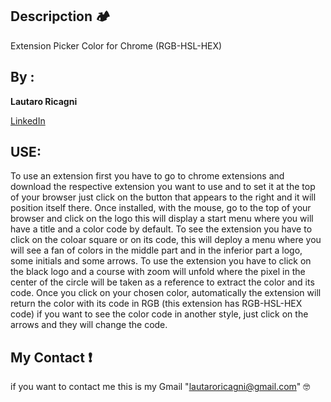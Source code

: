 ## Descripction 🏕️

Extension Picker Color for Chrome (RGB-HSL-HEX)

## By :

**Lautaro Ricagni**

[LinkedIn](https://www.linkedin.com/in/lautaro-ricagni-33a57b214/)

## USE:
To use an extension first you have to go to chrome extensions and download the respective extension you want to use 
and to set it at the top of your browser just click on the button that appears to the right and it will position 
itself there.
Once installed, with the mouse, go to the top of your browser and click on the logo this will display a start menu 
where you will have a title and a color code by default.
To see the extension you have to click on the coloar square or on its code, this will deploy a menu where you will 
see a fan of colors in the middle part and in the inferior part a logo, some initials and some arrows.
To use the extension you have to click on the black logo and a course with zoom will unfold where the pixel in the 
center of the circle will be taken as a reference to extract the color and its code.
Once you click on your chosen color, automatically the extension will return the color with its code in RGB (this 
extension has RGB-HSL-HEX code) if you want to see the color code in another style, just click on the arrows and 
they will change the code.

## My Contact ❗
if you want to contact me this is my Gmail "lautaroricagni@gmail.com" 🤓
